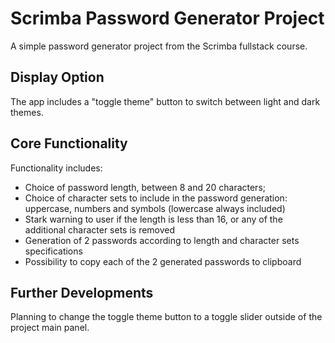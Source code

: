 # Scrimba Password Generator Project

A simple password generator project from the Scrimba fullstack course.

## Display Option

The app includes a "toggle theme" button to switch between light and dark themes.

## Core Functionality

Functionality includes:
- Choice of password length, between 8 and 20 characters;
- Choice of character sets to include in the password generation: uppercase, numbers and symbols (lowercase always included)
- Stark warning to user if the length is less than 16, or any of the additional character sets is removed
- Generation of 2 passwords according to length and character sets specifications
- Possibility to copy each of the 2 generated passwords to clipboard

## Further Developments

Planning to change the toggle theme button to a toggle slider outside of the project main panel.

